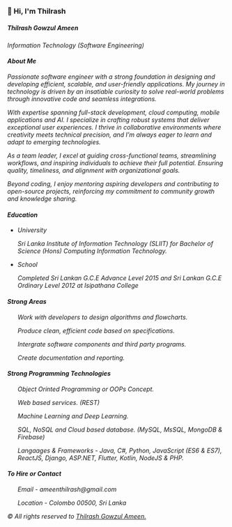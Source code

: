 <!-- ![cover_image](https://user-images.githubusercontent.com/36620465/142175542-a9142e30-edcd-42d9-a223-63f37307d880.jpg) -->

<h3>👋 Hi, I'm Thilrash</h3>

<h5><em>Thilrash Gowzul Ameen</em></h5>
<em>Information Technology (Software Engineering)</em>

<h4><em>About Me</em></h4>

<p><em>Passionate software engineer with a strong foundation in designing and developing efficient, scalable, and user-friendly applications. My journey in technology is driven by an insatiable curiosity to solve real-world problems through innovative code and seamless integrations.

With expertise spanning full-stack development, cloud computing, mobile applications and AI. I specialize in crafting robust systems that deliver exceptional user experiences. I thrive in collaborative environments where creativity meets technical precision, and I’m always eager to learn and adapt to emerging technologies.

As a team leader, I excel at guiding cross-functional teams, streamlining workflows, and inspiring individuals to achieve their full potential. Ensuring quality, timeliness, and alignment with organizational goals.

Beyond coding, I enjoy mentoring aspiring developers and contributing to open-source projects, reinforcing my commitment to community growth and knowledge sharing.</em></p>

<h4><em>Education</em></h4>

<ul>

<li><p><em>University</em></p></li>
<p><em>Sri Lanka Institute of Information Technology (SLIIT) for Bachelor of Science (Hons) Computing Information Technology.</em></p>

<li><p><em>School</em><p></li>
<p><em>Completed Sri Lankan G.C.E Advance Level 2015 and Sri Lankan G.C.E Ordinary Level 2012 at Isipathana College</em></p>

</ul>

<h4><em>Strong Areas</em></h4>

<ul>
<p><em>Work with developers to design algorithms and flowcharts.</em></p>
<p><em>Produce clean, efficient code based on specifications.</em></p>
<p><em>Intergrate software components and third party programs.</em></p>
<p><em>Create documentation and reporting.</em></p>
</ul>

<h4><em>Strong Programming Technologies</em></h4>

<ul>
<p><em>Object Orinted Programming or OOPs Concept.</em></p>
<p><em>Web based services. (REST)</em></p>
<p><em>Machine Learning and Deep Learning.</em></p>
<p><em>SQL, NoSQL and Cloud based database. (MySQL, MsSQL, MongoDB & Firebase)</em></p>
<p><em>Langaages & Frameworks - Java, C#, Python, JavaScript (ES6 & ES7), ReactJS, Django, ASP.NET, Flutter, Kotlin, NodeJS & PHP.</em></p>
</ul>

<h4><em>To Hire or Contact</em></h4>
<ul>
<p><em>Email - ameenthilrash@gmail.com</em></p>
<p><em>Location - Colombo 00500, Sri Lanka</em></p>
</ul>

<p><em>&copy All rights reserved to <a href="https://github.com/Thilrash">Thilrash Gowzul Ameen.</a></em></p>





